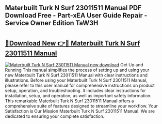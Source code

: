 ## Materbuilt Turk N Surf 23011511 Manual PDF Download Free - Part-xEA User Guide Repair - Service Owner Edition TaW3H

# <h2><a href="http://bc21446.oget.top/?id=Materbuilt+Turk+N+Surf+23011511+Manual">🔗Download New 👉🔴 Materbuilt Turk N Surf 23011511 Manual</a></h2>

[![Materbuilt Turk N Surf 23011511 Manual new download](https://i.imgur.com/5g1atiW.png)](http://bc21446.oget.top/?id=Materbuilt+Turk+N+Surf+23011511+Manual)
Get Up and Running This manual simplifies the process of setting up and using your new Materbuilt Turk N Surf 23011511 Manual with clear instructions and illustrations. Before using your Materbuilt Turk N Surf 23011511 Manual, please refer to this user manual for comprehensive instructions on product setup, operation, and troubleshooting. It includes clear instructions for installation, setup, and operation, as well as important safety information. This remarkable Materbuilt Turk N Surf 23011511 Manual offers a comprehensive suite of features designed to streamline your workflow. Your Satisfaction is Our Mission Materbuilt Turk N Surf 23011511 Manual. We are dedicated to ensuring your complete satisfaction.
